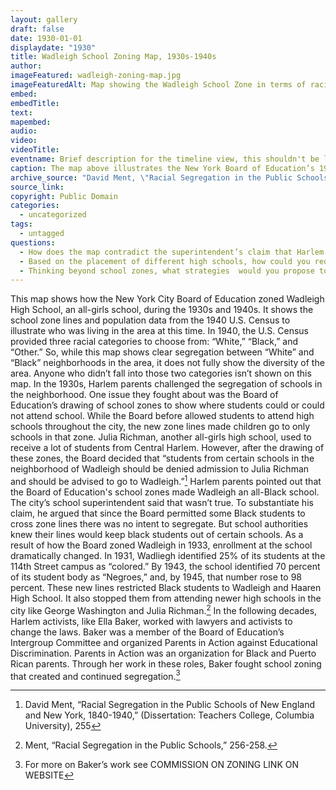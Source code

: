 ```yaml
---
layout: gallery
draft: false
date: 1930-01-01
displaydate: "1930"
title: Wadleigh School Zoning Map, 1930s-1940s
author: 
imageFeatured: wadleigh-zoning-map.jpg
imageFeaturedAlt: Map showing the Wadleigh School Zone in terms of racial segregation
embed: 
embedTitle: 
text:
mapembed: 
audio:
video:
videoTitle: 
eventname: Brief description for the timeline view, this shouldn't be longer than 125 characters. Brief description for the timeline view
caption: The map above illustrates the New York Board of Education’s 1930s-1940s zoning of Wadleigh High School. The school zone line is imposed on a map of U.S. Census data on race from 1940. In 1940, the only the racial categories on the U.S. Census were “White,” “Black,” and “Other,” and, therefore, do not fully capture the diversity of the area. 
archive_source: "David Ment, \"Racial Segregation in the Public Schools of New England and New York, 1840-1940,\" (Dissertation: Teachers College, Columbia University), 256 and Total Population: White; Total Population: Black, 1940. Social Explorer, (based on data from U.S. Census Bureau; accessed October 30 2021)"
source_link: 
copyright: Public Domain
categories:
  - uncategorized
tags:
  - untagged
questions:
  - How does the map contradict the superintendent’s claim that Harlem’s schools were not segregated?
  - Based on the placement of different high schools, how could you redraw the Wadleigh School Zone to promote integration?
  - Thinking beyond school zones, what strategies  would you propose to integrate schools, and why? What potential drawbacks would you be concerned about?
---
```


This map shows how the New York City Board of Education zoned Wadleigh High School, an all-girls school, during the 1930s and 1940s. It shows the school zone lines and population data from the 1940 U.S. Census to illustrate who was living in the  area at this time. In 1940, the U.S. Census provided three racial categories to choose from: “White,” “Black,” and “Other.” So, while this map shows clear segregation between “White” and “Black” neighborhoods in the area, it does not fully show the diversity of the area. Anyone who didn’t fall into those two categories isn’t shown on this map.
In the 1930s, Harlem parents challenged the segregation of schools in the neighborhood. One issue they fought about was the Board of Education’s drawing of school zones to show where students could or could not attend school. While the Board before allowed students to attend high schools throughout the city, the new zone lines made children go to only schools in that zone. Julia Richman, another all-girls high school, used to receive a lot of students from Central Harlem. However, after the drawing of these zones, the Board decided that “students from certain schools in the neighborhood of Wadleigh should be denied admission to Julia Richman and should be advised to go to Wadleigh.”[^1]
Harlem parents pointed out that the Board of Education's school zones made Wadleigh an all-Black school. The city’s school superintendent said that wasn’t true. To substantiate his claim, he argued that since the Board permitted some Black students to cross zone lines there was no intent to segregate. But school authorities knew their lines would keep black students out of certain schools.
As a result of how the Board zoned Wadleigh in 1933, enrollment at the school dramatically changed. In 1931, Wadliegh identified 25% of its students at the 114th Street campus as “colored.” By 1943, the school identified 70 percent of its student body as “Negroes,” and, by 1945, that number rose to 98 percent. These new lines restricted Black students to Wadleigh and Haaren High School. It also stopped them from attending newer high schools in the city like George Washington and Julia Richman.[^2]
In the following decades, Harlem activists, like Ella Baker, worked with lawyers and activists to change the laws. Baker was a member of the Board of Education’s Intergroup Committee and organized Parents in Action against Educational Discrimination. Parents in Action was an organization for Black and Puerto Rican parents. Through her work in these roles, Baker fought school zoning that created and continued segregation.[^3]

[^1]: David Ment, “Racial Segregation in the Public Schools of New England and New York, 1840-1940,” (Dissertation: Teachers College, Columbia University), 255
[^2]: Ment, “Racial Segregation in the Public Schools,” 256-258. 
[^3]: For more on Baker’s work see COMMISSION ON ZONING LINK ON WEBSITE